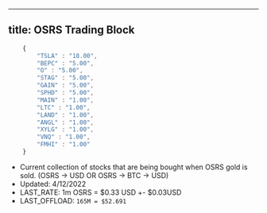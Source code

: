 
---

title: OSRS Trading Block
---

```javascript
	{
		"TSLA" : "18.00",
		"BEPC" : "5.00",
		"O" : "5.00",
		"STAG" : "5.00",
		"GAIN" : "5.00",
		"SPHD" : "5.00",
		"MAIN" : "1.00",
		"LTC" : "1.00",
		"LAND" : "1.00",
		"ANGL" : "1.00",
		"XYLG" : "1.00",
		"VNQ" : "1.00",
		"FMHI" : "1.00"
	}
```

- Current collection of stocks that are being bought when OSRS gold is sold. (OSRS -> USD  OR OSRS -> BTC -> USD)
- Updated: 4/12/2022
- LAST_RATE: 1m OSRS = $0.33 USD +- $0.03USD
- LAST_OFFLOAD: ```165M = $52.691 ```